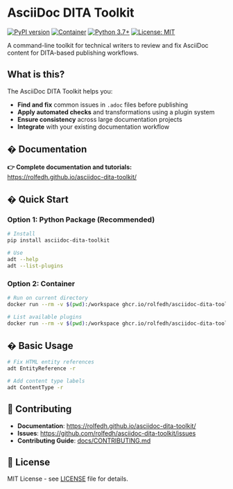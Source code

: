 # AsciiDoc DITA Toolkit

[![PyPI version](https://img.shields.io/pypi/v/asciidoc-dita-toolkit.svg)](https://pypi.org/project/asciidoc-dita-toolkit/)
[![Container](https://img.shields.io/badge/container-ghcr.io-blue?logo=docker)](https://github.com/rolfedh/asciidoc-dita-toolkit/pkgs/container/asciidoc-dita-toolkit-prod)
[![Python 3.7+](https://img.shields.io/badge/python-3.7+-blue.svg)](https://www.python.org/downloads/)
[![License: MIT](https://img.shields.io/badge/License-MIT-yellow.svg)](https://opensource.org/licenses/MIT)

A command-line toolkit for technical writers to review and fix AsciiDoc content for DITA-based publishing workflows.

##  What is this?

The AsciiDoc DITA Toolkit helps you:

- **Find and fix** common issues in `.adoc` files before publishing
- **Apply automated checks** and transformations using a plugin system
- **Ensure consistency** across large documentation projects
- **Integrate** with your existing documentation workflow

## � Documentation

**👉 Complete documentation and tutorials:** https://rolfedh.github.io/asciidoc-dita-toolkit/

## � Quick Start

### Option 1: Python Package (Recommended)

```sh
# Install
pip install asciidoc-dita-toolkit

# Use
adt --help
adt --list-plugins
```

### Option 2: Container

```sh
# Run on current directory
docker run --rm -v $(pwd):/workspace ghcr.io/rolfedh/asciidoc-dita-toolkit-prod:latest --help

# List available plugins
docker run --rm -v $(pwd):/workspace ghcr.io/rolfedh/asciidoc-dita-toolkit-prod:latest --list-plugins
```

## � Basic Usage

```sh
# Fix HTML entity references
adt EntityReference -r

# Add content type labels
adt ContentType -r
```

## 🤝 Contributing

- **Documentation**: https://rolfedh.github.io/asciidoc-dita-toolkit/
- **Issues**: https://github.com/rolfedh/asciidoc-dita-toolkit/issues
- **Contributing Guide**: [docs/CONTRIBUTING.md](docs/CONTRIBUTING.md)

## 📄 License

MIT License - see [LICENSE](LICENSE) file for details.
